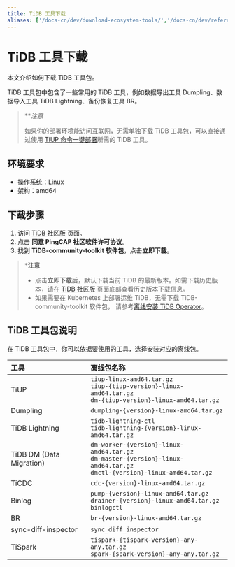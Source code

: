 ```yaml
---
title: TiDB 工具下载
aliases: ['/docs-cn/dev/download-ecosystem-tools/','/docs-cn/dev/reference/tools/download/']
---
```


# TiDB 工具下载

本文介绍如何下载 TiDB 工具包。

TiDB 工具包中包含了一些常用的 TiDB 工具，例如数据导出工具 Dumpling、数据导入工具 TiDB Lightning、备份恢复工具 BR。

> ***注意*
>
> 如果你的部署环境能访问互联网，无需单独下载 TiDB 工具包，可以直接通过使用 [TiUP 命令一键部署](/tiup/tiup-component-management.md)所需的 TiDB 工具。

## 环境要求

- 操作系统：Linux
- 架构：amd64

## 下载步骤

1. 访问 [TiDB 社区版](https://pingcap.com/zh/product-community/) 页面。
2. 点击 **同意 PingCAP 社区软件许可协议**。
3. 找到 **TiDB-community-toolkit 软件包**，点击**立即下载**。

> ***注意**
>
> - 点击**立即下载**后，默认下载当前 TiDB 的最新版本。如需下载历史版本，请在 [TiDB 社区版](https://pingcap.com/zh/product-community/) 页面底部查看历史版本下载信息。
> - 如果需要在 Kubernetes 上部署运维 TiDB，无需下载 TiDB-community-toolkit 软件包， 请参考[离线安装 TiDB Operator](https://docs.pingcap.com/zh/tidb-in-kubernetes/stable/deploy-tidb-operator#离线安装-tidb-operator)。

## TiDB 工具包说明

在 TiDB 工具包中，你可以依据要使用的工具，选择安装对应的离线包。

| 工具  | 离线包名称  |
|:------|:----------|
| TiUP  | `tiup-linux-amd64.tar.gz` <br/>`tiup-{tiup-version}-linux-amd64.tar.gz` <br/>`dm-{tiup-version}-linux-amd64.tar.gz`  |
| Dumpling  | `dumpling-{version}-linux-amd64.tar.gz`  |
| TiDB Lightning  | `tidb-lightning-ctl` <br/>`tidb-lightning-{version}-linux-amd64.tar.gz`  |
| TiDB DM (Data Migration)  | `dm-worker-{version}-linux-amd64.tar.gz` <br/>`dm-master-{version}-linux-amd64.tar.gz` <br/>`dmctl-{version}-linux-amd64.tar.gz`  |
| TiCDC  | `cdc-{version}-linux-amd64.tar.gz`  |
| Binlog  | `pump-{version}-linux-amd64.tar.gz` <br/>`drainer-{version}-linux-amd64.tar.gz` <br/>`binlogctl`  |
| BR  | `br-{version}-linux-amd64.tar.gz`  |
| sync-diff-inspector  | `sync_diff_inspector`  |
| TiSpark  | `tispark-{tispark-version}-any-any.tar.gz` <br/>`spark-{spark-version}-any-any.tar.gz`  |